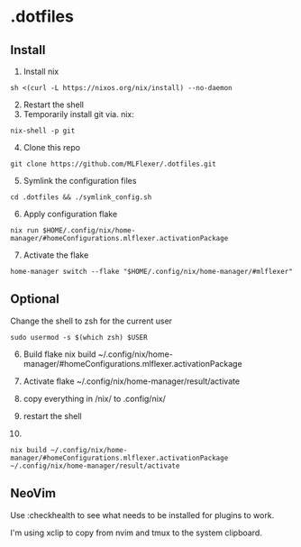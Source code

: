 # .dotfiles

## Install
1. Install nix
```
sh <(curl -L https://nixos.org/nix/install) --no-daemon
```
2. Restart the shell
3. Temporarily install git via. nix:
```
nix-shell -p git
```
4. Clone this repo
```
git clone https://github.com/MLFlexer/.dotfiles.git
```
5. Symlink the configuration files
```
cd .dotfiles && ./symlink_config.sh
```
6. Apply configuration flake
```
nix run $HOME/.config/nix/home-manager/#homeConfigurations.mlflexer.activationPackage
```
7. Activate the flake
```
home-manager switch --flake "$HOME/.config/nix/home-manager/#mlflexer"
```
## Optional
Change the shell to zsh for the current user
```
sudo usermod -s $(which zsh) $USER
```




6. Build flake
    nix build ~/.config/nix/home-manager/#homeConfigurations.mlflexer.activationPackage
7. Activate flake
    ~/.config/nix/home-manager/result/activate

2. copy everything in /nix/ to .config/nix/
3. restart the shell
4. 

    nix build ~/.config/nix/home-manager/#homeConfigurations.mlflexer.activationPackage
    ~/.config/nix/home-manager/result/activate


## NeoVim
Use :checkhealth to see what needs to be installed for plugins to work.

I'm using xclip to copy from nvim and tmux to the system clipboard.
